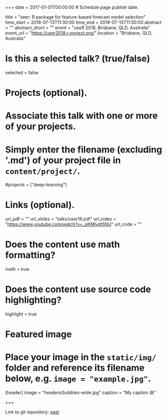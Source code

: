 +++
date = 2017-01-01T00:00:00  # Schedule page publish date.

title = "seer: R package for feature-based forecast model selection"
time_start = 2018-07-13T11:30:00
time_end = 2018-07-13T11:50:00
abstract = ""
abstract_short = ""
event = "useR 2018, Brisbane, QLD, Australia"
event_url = "https://user2018.r-project.org/"
location = "Brisbane, QLD, Australia"

# Is this a selected talk? (true/false)
selected = false

# Projects (optional).
#   Associate this talk with one or more of your projects.
#   Simply enter the filename (excluding '.md') of your project file in `content/project/`.
#projects = ["deep-learning"]

# Links (optional).
url_pdf = ""
url_slides = "talks/user18.pdf"
url_video = "https://www.youtube.com/watch?v=_pKMIvdt5NU"
url_code = ""

# Does the content use math formatting?
math = true

# Does the content use source code highlighting?
highlight = true

# Featured image
# Place your image in the `static/img/` folder and reference its filename below, e.g. `image = "example.jpg"`.
[header]
image = "headers/bubbles-wide.jpg"
caption = "My caption :smile:"

+++


Link to git repository: [seer](https://github.com/thiyangt/seer)
